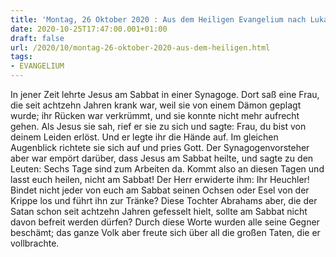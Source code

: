 ```yaml
---
title: 'Montag, 26 Oktober 2020 : Aus dem Heiligen Evangelium nach Lukas - Lk 13,10-17.'
date: 2020-10-25T17:47:00.001+01:00
draft: false
url: /2020/10/montag-26-oktober-2020-aus-dem-heiligen.html
tags: 
- EVANGELIUM
---
```


In jener Zeit lehrte Jesus am Sabbat in einer Synagoge. Dort saß eine Frau, die seit achtzehn Jahren krank war, weil sie von einem Dämon geplagt wurde; ihr Rücken war verkrümmt, und sie konnte nicht mehr aufrecht gehen. Als Jesus sie sah, rief er sie zu sich und sagte: Frau, du bist von deinem Leiden erlöst. Und er legte ihr die Hände auf. Im gleichen Augenblick richtete sie sich auf und pries Gott. Der Synagogenvorsteher aber war empört darüber, dass Jesus am Sabbat heilte, und sagte zu den Leuten: Sechs Tage sind zum Arbeiten da. Kommt also an diesen Tagen und lasst euch heilen, nicht am Sabbat! Der Herr erwiderte ihm: Ihr Heuchler! Bindet nicht jeder von euch am Sabbat seinen Ochsen oder Esel von der Krippe los und führt ihn zur Tränke? Diese Tochter Abrahams aber, die der Satan schon seit achtzehn Jahren gefesselt hielt, sollte am Sabbat nicht davon befreit werden dürfen? Durch diese Worte wurden alle seine Gegner beschämt; das ganze Volk aber freute sich über all die großen Taten, die er vollbrachte.